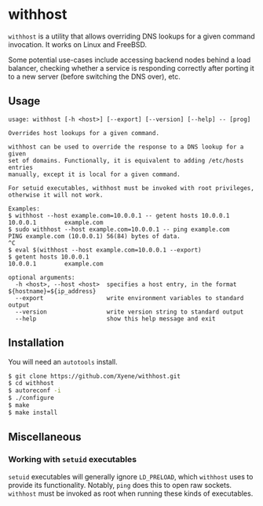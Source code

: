 # withhost

`withhost` is a utility that allows overriding DNS lookups for a given command invocation. It works on Linux and FreeBSD.

Some potential use-cases include accessing backend nodes behind a load balancer, checking whether a service is responding correctly after porting it to a new server (before switching the DNS over), etc.

## Usage
```
usage: withhost [-h <host>] [--export] [--version] [--help] -- [prog]

Overrides host lookups for a given command.

withhost can be used to override the response to a DNS lookup for a given
set of domains. Functionally, it is equivalent to adding /etc/hosts entries
manually, except it is local for a given command.

For setuid executables, withhost must be invoked with root privileges,
otherwise it will not work.

Examples:
$ withhost --host example.com=10.0.0.1 -- getent hosts 10.0.0.1
10.0.0.1        example.com
$ sudo withhost --host example.com=10.0.0.1 -- ping example.com
PING example.com (10.0.0.1) 56(84) bytes of data.
^C
$ eval $(withhost --host example.com=10.0.0.1 --export)
$ getent hosts 10.0.0.1
10.0.0.1        example.com

optional arguments:
  -h <host>, --host <host>  specifies a host entry, in the format ${hostname}=${ip_address}
  --export                  write environment variables to standard output
  --version                 write version string to standard output
  --help                    show this help message and exit
```

## Installation

You will need an `autotools` install.

```bash
$ git clone https://github.com/Xyene/withhost.git
$ cd withhost
$ autoreconf -i
$ ./configure
$ make
$ make install
```

## Miscellaneous

### Working with `setuid` executables
`setuid` executables will generally ignore `LD_PRELOAD`, which `withhost` uses to provide its functionality. Notably, `ping` does this to open raw sockets. `withhost` must be invoked as root when running these kinds of executables.
